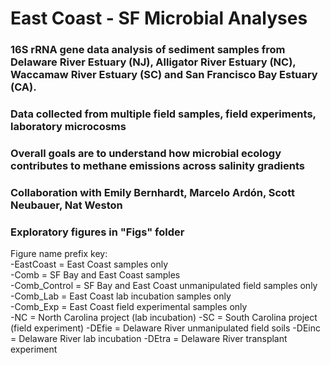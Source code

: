 # East Coast - SF Microbial Analyses

### 16S rRNA gene data analysis of sediment samples from Delaware River Estuary (NJ), Alligator River Estuary (NC), Waccamaw River Estuary (SC) and San Francisco Bay Estuary (CA).
### Data collected from multiple field samples, field experiments, laboratory microcosms
### Overall goals are to understand how microbial ecology contributes to methane emissions across salinity gradients
### Collaboration with Emily Bernhardt, Marcelo Ardón, Scott Neubauer, Nat Weston
### Exploratory figures in "Figs" folder
Figure name prefix key:\
-EastCoast = East Coast samples only\
-Comb = SF Bay and East Coast samples\
-Comb_Control = SF Bay and East Coast unmanipulated field samples only\
-Comb_Lab = East Coast lab incubation samples only\
-Comb_Exp = East Coast field experimental samples only\
-NC = North Carolina project (lab incubation)
-SC = South Carolina project (field experiment)
-DEfie = Delaware River unmanipulated field soils
-DEinc = Delaware River lab incubation
-DEtra = Delaware River transplant experiment
